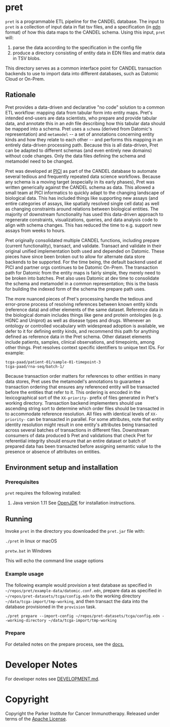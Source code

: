 # pret

`pret` is a programmable ETL pipeline for the CANDEL database.
The input to `pret` is a collection of input data in flat tsv files, and a specification (in [edn](https://github.com/edn-format/edn) format) of how this data maps to the CANDEL schema.
Using this input, `pret` will:

1. parse the data according to the specification in the config file
2. produce a directory consisting of entity data in EDN files and matrix data in TSV blobs.

This directory serves as a common interface point for CANDEL transaction backends to use to import data into different databases, such as Datomic Cloud or On-Prem.


## Rationale

Pret provides a data-driven and declarative "no code" solution to a common ETL workflow: mapping data from tabular form into entity maps.
Pret's intended end-users are data scientists, who prepare and provide tabular data, and annotate this in an _edn_ file describing how this tabular data should be mapped into a schema.
Pret uses a `schema` (derived from Datomic's representation) and `metamodel` -- a set of annotations concerning entity kinds and how they relate to each other -- and performs this mapping in an entirely data-driven processing path.
Because this is all data-driven, Pret can be adapted to different schemas (and even entirely new domains) without code changes.
Only the data files defining the schema and metamodel need to be changed.


Pret was developed at [PICI](https://www.parkerici.org/) as part of the CANDEL database to automate several tedious and frequently repeated data science workflows.
Because any schema is a moving target (especially in its early phases), Pret was written generically against the CANDEL schema as data.
This allowed a small team at PICI informatics to quickly adapt to the changing landscape of biological data.
This has included things like supporting new assays (and entire categories of assays, like spatially resolved single cell data) as well as  changing constraints around relations between biological entities.
The majority of downstream functionality has used this data-driven approach to regenerate constraints, visualizations, queries, and data analysis code to align with schema changes.
This has reduced the time to e.g. support new assays from weeks to hours.

Pret originally consolidated multiple CANDEL functions, including prepare (current functionality), transact, and validate.
Transact and validate in their original unified implementation both used and depended on Datomic.
These pieces have since been broken out to allow for alternate data store backends to be supported.
For the time being, the default backend used at PICI and partner orgs continues to be Datomic On-Prem.
The transaction path for Datomic from the entity maps is fairly simple, they merely need to be broken into batches.
Pret also uses Datomic at dev time to consolidate the schema and metamodel in a common representation; this is the basis for building the indexed form of the schema the prepare path uses.

The more nuanced pieces of Pret's processing handle the tedious and error-prone process of resolving references between known entity kinds (reference data) and other elements of the same dataset.
Reference data in the biological domain includes things like gene and protein ontologies (e.g. HGNC and Uniprot) as well as disease types and drugs.
Whenever an ontology or controlled vocabulary with widespread adoption is available, we defer to it for defining entity kinds, and recommend this path for anything defined as reference data in the Pret schema.
Other dataset elements include patients, samples, clinical observations, and timepoints, among other things.
Pret resolves context specific identifiers to unique text IDs. For example:

```
tcga-paad/patient-01/sample-01-timepoint-3
tcga-paad/rna-seq/batch-1/
```

Because transaction order matters for references to other entities in many data stores, 
Pret uses the metamodel's annotations to guarantee a transaction ordering that ensures any referenced entity will be transacted before the entities that refer to it.
This ordering is encoded in the lexicographical sort of the `XX-priority-` prefix of files generated in Pret's working directory.
Transaction backend implementers should use ascending string sort to determine which order files should be transacted in to accommodate reference resolution.
All files with identical levels of `XX-priority-` can be transacted in parallel.
For some attributes, note that entity identity resolution might result in one entity's attributes being transacted across several batches of transactions in different files.
Downstream consumers of data produced b Pret and validations that check Pret for referential integrity should ensure that an entire dataset or batch of prepared data has been transacted before assigning semantic value to the presence or absence of attributes on entities.


## Environment setup and installation

### Prerequisites

`pret` requires the following installed:
1. Java version 1.11 See [OpenJDK](https://openjdk.java.net/install/) for installation instructions.

## Running

Invoke `pret` in the directory you downloaded the `pret.jar` file with:

`./pret` in linux or macOS

`pretw.bat` in Windows

This will echo the command line usage options

### Example usage

The following example would provision a test database as specified in `~/repos/pret/example-data/datomic.conf.edn`, prepare data as specified in `~/repos/pret-datasets/tcga/config.edn` to the working directory `~/data/tcga-import/tmp-working`, and then transact the data into the database provisioned in the `provision` task.

```./pret prepare --import-config ~/repos/pret-datasets/tcga/config.edn --working-directory ~/data/tcga-import/tmp-working```

### Prepare

For detailed notes on the prepare process, see the [docs.](docs/prepare.md)

# Developer Notes

For developer notes see [DEVELOPMENT.md](DEVELOPMENT.md).

# Copyright

Copyright the Parker Institute for Cancer Immunotherapy. Released under terms of the [Apache License](LICENSE.md).
